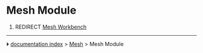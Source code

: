# Mesh Module
1.  REDIRECT [Mesh Workbench](Mesh_Workbench.md)



---
⏵ [documentation index](../README.md) > [Mesh](Mesh_Workbench.md) > Mesh Module
